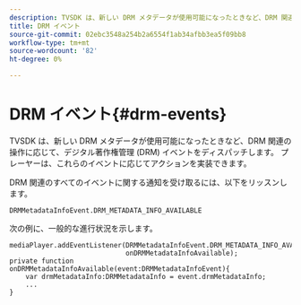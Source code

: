 ```yaml
---
description: TVSDK は、新しい DRM メタデータが使用可能になったときなど、DRM 関連の操作に応じて、デジタル著作権管理 (DRM) イベントをディスパッチします。 プレーヤーは、これらのイベントに応じてアクションを実装できます。
title: DRM イベント
source-git-commit: 02ebc3548a254b2a6554f1ab34afbb3ea5f09bb8
workflow-type: tm+mt
source-wordcount: '82'
ht-degree: 0%

---
```


# DRM イベント{#drm-events}

TVSDK は、新しい DRM メタデータが使用可能になったときなど、DRM 関連の操作に応じて、デジタル著作権管理 (DRM) イベントをディスパッチします。 プレーヤーは、これらのイベントに応じてアクションを実装できます。

DRM 関連のすべてのイベントに関する通知を受け取るには、以下をリッスンします。

```
DRMMetadataInfoEvent.DRM_METADATA_INFO_AVAILABLE
```

次の例に、一般的な進行状況を示します。

```
mediaPlayer.addEventListener(DRMMetadataInfoEvent.DRM_METADATA_INFO_AVAILABLE,  
                             onDRMMetadataInfoAvailable);   
private function onDRMMetadataInfoAvailable(event:DRMMetadataInfoEvent){ 
    var drmMetadataInfo:DRMMetadataInfo = event.drmMetadataInfo; 
    ... 
} 
```
